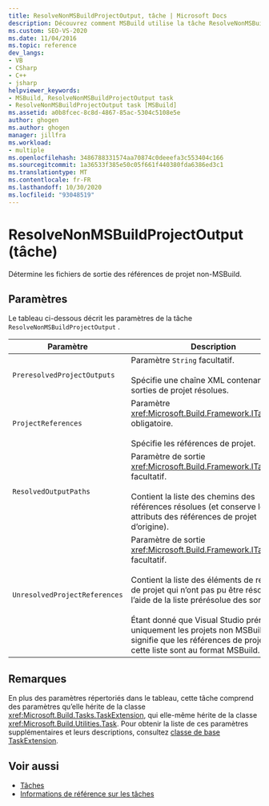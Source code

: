 ```yaml
---
title: ResolveNonMSBuildProjectOutput, tâche | Microsoft Docs
description: Découvrez comment MSBuild utilise la tâche ResolveNonMSBuildProjectOutput pour déterminer les fichiers de sortie des références de projet non-MSBuild.
ms.custom: SEO-VS-2020
ms.date: 11/04/2016
ms.topic: reference
dev_langs:
- VB
- CSharp
- C++
- jsharp
helpviewer_keywords:
- MSBuild, ResolveNonMSBuildProjectOutput task
- ResolveNonMSBuildProjectOutput task [MSBuild]
ms.assetid: a0b8fcec-8c8d-4867-85ac-5304c5108e5e
author: ghogen
ms.author: ghogen
manager: jillfra
ms.workload:
- multiple
ms.openlocfilehash: 3486788331574aa70874c0deeefa3c553404c166
ms.sourcegitcommit: 1a36533f385e50c05f661f440380fda6386ed3c1
ms.translationtype: MT
ms.contentlocale: fr-FR
ms.lasthandoff: 10/30/2020
ms.locfileid: "93048519"
---
```

# <a name="resolvenonmsbuildprojectoutput-task"></a>ResolveNonMSBuildProjectOutput (tâche)

Détermine les fichiers de sortie des références de projet non-MSBuild.

## <a name="parameters"></a>Paramètres

 Le tableau ci-dessous décrit les paramètres de la tâche `ResolveNonMSBuildProjectOutput` .

|Paramètre|Description|
|---------------|-----------------|
|`PreresolvedProjectOutputs`|Paramètre `String` facultatif.<br /><br /> Spécifie une chaîne XML contenant les sorties de projet résolues.|
|`ProjectReferences`|Paramètre <xref:Microsoft.Build.Framework.ITaskItem>`[]` obligatoire.<br /><br /> Spécifie les références de projet.|
|`ResolvedOutputPaths`|Paramètre de sortie <xref:Microsoft.Build.Framework.ITaskItem>`[]` facultatif.<br /><br /> Contient la liste des chemins des références résolues (et conserve les attributs des références de projet d’origine).|
|`UnresolvedProjectReferences`|Paramètre de sortie <xref:Microsoft.Build.Framework.ITaskItem>`[]` facultatif.<br /><br /> Contient la liste des éléments de référence de projet qui n’ont pas pu être résolus à l’aide de la liste prérésolue des sorties.<br /><br /> Étant donné que Visual Studio prérésout uniquement les projets non MSBuild, cela signifie que les références de projet de cette liste sont au format MSBuild.|

## <a name="remarks"></a>Remarques

 En plus des paramètres répertoriés dans le tableau, cette tâche comprend des paramètres qu’elle hérite de la classe <xref:Microsoft.Build.Tasks.TaskExtension>, qui elle-même hérite de la classe <xref:Microsoft.Build.Utilities.Task>. Pour obtenir la liste de ces paramètres supplémentaires et leurs descriptions, consultez [classe de base TaskExtension](../msbuild/taskextension-base-class.md).

## <a name="see-also"></a>Voir aussi

- [Tâches](../msbuild/msbuild-tasks.md)
- [Informations de référence sur les tâches](../msbuild/msbuild-task-reference.md)